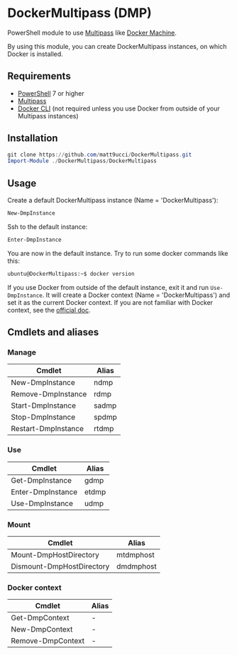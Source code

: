 # DockerMultipass (DMP)

PowerShell module to use [Multipass](https://multipass.run/) like [Docker Machine](https://github.com/docker/machine).

By using this module, you can create DockerMultipass instances, on which Docker is installed.

## Requirements

* [PowerShell](https://github.com/PowerShell/PowerShell/releases) 7 or higher
* [Multipass](https://multipass.run/)
* [Docker CLI](https://github.com/docker/cli) (not required unless you use Docker from outside of your Multipass instances)

## Installation

```powershell
git clone https://github.com/matt9ucci/DockerMultipass.git
Import-Module ./DockerMultipass/DockerMultipass
```

## Usage

Create a default DockerMultipass instance (Name = 'DockerMultipass'):

```powershell
New-DmpInstance
```

Ssh to the default instance:

```powershell
Enter-DmpInstance
```

You are now in the default instance. Try to run some docker commands like this:

```sh
ubuntu@DockerMultipass:~$ docker version
```

If you use Docker from outside of the default instance, exit it and run `Use-DmpInstance`.
It will create a Docker context (Name = 'DockerMultipass') and set it as the current Docker context.
If you are not familiar with Docker context, see the [official doc](https://docs.docker.com/engine/context/working-with-contexts/).

## Cmdlets and aliases

### Manage

Cmdlet | Alias
-- | --
New-DmpInstance | ndmp
Remove-DmpInstance | rdmp
Start-DmpInstance | sadmp
Stop-DmpInstance | spdmp
Restart-DmpInstance | rtdmp

### Use

Cmdlet | Alias
-- | --
Get-DmpInstance | gdmp
Enter-DmpInstance | etdmp
Use-DmpInstance | udmp

### Mount

Cmdlet | Alias
-- | --
Mount-DmpHostDirectory | mtdmphost
Dismount-DmpHostDirectory | dmdmphost

### Docker context

Cmdlet | Alias
-- | --
Get-DmpContext | -
New-DmpContext | -
Remove-DmpContext | -
